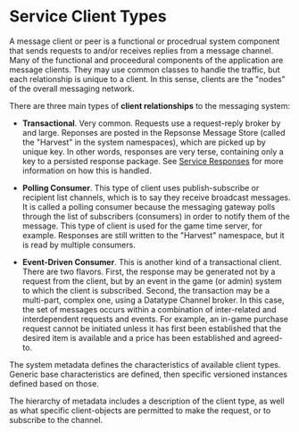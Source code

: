 # Service Client Types

A message client or peer is a functional or procedrual system component that sends requests to and/or receives replies from a message channel. Many of the functional and proceedural components of the application are message clients. They may use common classes to handle the traffic, but each relationship is unique to a client. In this sense, clients are the "nodes" of the overall messaging network.

There are three main types of **client relationships** to the messaging system:

* **Transactional**. Very common. Requests use a request-reply broker by and large. Reponses are posted in the Repsonse Message Store (called the "Harvest" in the system namespaces), which are picked up by unique key. In other words, responses are very terse, containing only a key to a persisted response package. See [Service Responses](./svc_response.html) for more information on how this is handled.

* **Polling Consumer**. This type of client uses publish-subscribe or recipient list channels, which is to say they receive broadcast messages. It is called a polling consumer because the messaging gateway polls through the list of subscribers (consumers) in order to notify them of the message. This type of client is used for the game time server, for example. Responses are still written to the "Harvest" namespace, but it is read by multiple consumers.

* **Event-Driven Consumer**. This is another kind of a transactional client. There are two flavors. First, the response may be generated not by a request from the client, but by an event in the game (or admin) system to which the client is subscribed. Second, the transaction may be a multi-part, complex one, using a Datatype Channel broker. In this case, the set of messages occurs within a combination of inter-related and interdependent requests and events. For example, an in-game purchase request cannot be initiated unless it has first been established that the desired item is available and a price has been established and agreed-to.


The system metadata defines the characteristics of available client types. Generic base characteristics are defined, then specific versioned instances defined based on those.

The hierarchy of metadata includes a description of the client type, as well as what specific client-objects are permitted to make the request, or to subscribe to the channel.

